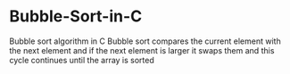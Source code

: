 # Bubble-Sort-in-C
Bubble sort algorithm in C
Bubble sort compares the current element with the next element and if the next element is larger it swaps them and this cycle continues until the array is sorted
